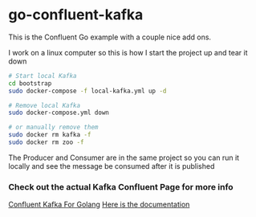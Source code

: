 # go-confluent-kafka

This is the Confluent Go example with a couple nice add ons.

I work on a linux computer so this is how I start the project up and tear it down

```bash
# Start local Kafka
cd bootstrap
sudo docker-compose -f local-kafka.yml up -d
```

```bash
# Remove local Kafka
sudo docker-compose.yml down

# or manually remove them
sudo docker rm kafka -f
sudo docker rm zoo -f
```
The Producer and Consumer are in the same project so you can run it locally and see the message be consumed after it is published

### Check out the actual Kafka Confluent Page for more info

[Confluent Kafka For Golang](https://developer.confluent.io/get-started/go/)
[Here is the documentation](https://github.com/confluentinc/confluent-kafka-go/blob/master/kafka/kafka.go)
